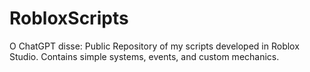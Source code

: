 # RobloxScripts
O ChatGPT disse:  Public Repository of my scripts developed in Roblox Studio. Contains simple systems, events, and custom mechanics.
